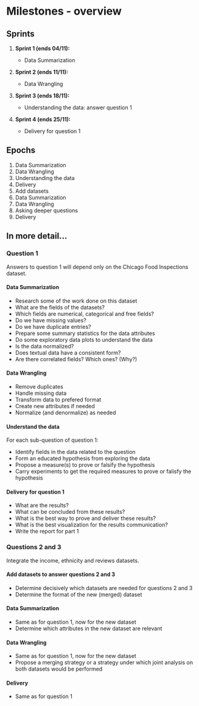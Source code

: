 # Milestones - overview

## Sprints

1. **Sprint 1 (ends 04/11):** 
   - Data Summarization

2. **Sprint 2 (ends 11/11):**
   - Data Wrangling

3. **Sprint 3 (ends 18/11):**
   - Understanding the data: answer question 1

4. **Sprint 4 (ends 25/11):**
   - Delivery for question 1


## Epochs
1. Data Summarization
1. Data Wrangling
1. Understanding the data
1. Delivery
1. Add datasets
1. Data Summarization
1. Data Wrangling
1. Asking deeper questions
1. Delivery

## In more detail...

### Question 1
Answers to question 1 will depend only on the Chicago Food Inspections dataset.

#### Data Summarization
- Research some of the work done on this dataset
- What are the fields of the datasets?
- Which fields are numerical, categorical and free fields?
- Do we have missing values?
- Do we have duplicate entries?
- Prepare some summary statistics for the data attributes
- Do some exploratory data plots to understand the data
- Is the data normalized?
- Does textual data have a consistent form?
- Are there correlated fields? Which ones? (Why?)

#### Data Wrangling
- Remove duplicates
- Handle missing data
- Transform data to prefered format
- Create new attributes if needed
- Normalize (and denormalize) as needed

#### Understand the data
For each sub-question of question 1:
- Identify fields in the data related to the question
- Form an educated hypothesis from exploring the data
- Propose a measure(s) to prove or falsify the hypothesis
- Carry experiments to get the required measures to prove or falisfy the hypothesis

#### Delivery for question 1
- What are the results?
- What can be concluded from these results?
- What is the best way to prove and deliver these results?
- What is the best visualization for the results communication?
- Write the report for part 1

### Questions 2 and 3
Integrate the income, ethnicity and reviews datasets.

#### Add datasets to answer questions 2 and 3
- Determine decisively which datasets are needed for questions 2 and 3
- Determine the format of the new (merged) dataset

#### Data Summarization
- Same as for question 1, now for the new dataset
- Determine which attributes in the new dataset are relevant

#### Data Wrangling
- Same as for question 1, now for the new dataset
- Propose a merging strategy or a strategy under which joint analysis on both datasets would be performed

#### Delivery
- Same as for question 1

